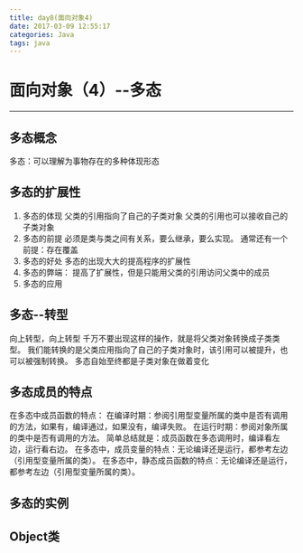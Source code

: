 ```yaml
---
title: day8(面向对象4)
date: 2017-03-09 12:55:17
categories: Java
tags: java
---
```

# 面向对象（4）--多态

----------
## 多态概念
多态：可以理解为事物存在的多种体现形态

## 多态的扩展性
1. 多态的体现
	父类的引用指向了自己的子类对象
	父类的引用也可以接收自己的子类对象
2. 多态的前提
	必须是类与类之间有关系，要么继承，要么实现。
	通常还有一个前提：存在覆盖
3. 多态的好处
	多态的出现大大的提高程序的扩展性
4. 多态的弊端：
	提高了扩展性，但是只能用父类的引用访问父类中的成员
5. 多态的应用

## 多态--转型
向上转型，向上转型
千万不要出现这样的操作，就是将父类对象转换成子类类型。
我们能转换的是父类应用指向了自己的子类对象时，该引用可以被提升，也可以被强制转换。
多态自始至终都是子类对象在做着变化

## 多态成员的特点
在多态中成员函数的特点：
在编译时期：参阅引用型变量所属的类中是否有调用的方法，如果有，编译通过，如果没有，编译失败。
在运行时期：参阅对象所属的类中是否有调用的方法。
简单总结就是：成员函数在多态调用时，编译看左边，运行看右边。
在多态中，成员变量的特点：无论编译还是运行，都参考左边（引用型变量所属的类）。
在多态中，静态成员函数的特点：无论编译还是运行，都参考左边（引用型变量所属的类）。

## 多态的实例

## Object类
